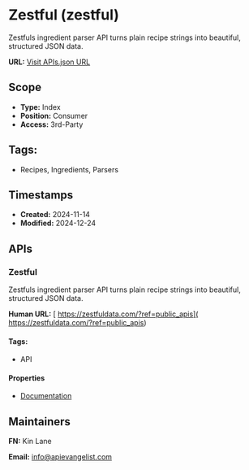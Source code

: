 # Zestful (zestful)
 Zestfuls ingredient parser API turns plain recipe strings into beautiful, structured JSON data.  

**URL:** [Visit APIs.json URL](https://raw.githubusercontent.com/api-search/zestful/refs/heads/main/apis.yml)

## Scope

- **Type:** Index 
- **Position:** Consumer 
- **Access:** 3rd-Party 

## Tags:

 - Recipes, Ingredients, Parsers

## Timestamps

- **Created:** 2024-11-14 
- **Modified:** 2024-12-24 

## APIs

### Zestful
 Zestfuls ingredient parser API turns plain recipe strings into beautiful, structured JSON data.  

**Human URL:** [ https://zestfuldata.com/?ref=public_apis]( https://zestfuldata.com/?ref=public_apis)


#### Tags:

 - API

#### Properties

- [Documentation]( https://zestfuldata.com/?ref=public_apis)

## Maintainers

**FN:** Kin Lane

**Email:** info@apievangelist.com

